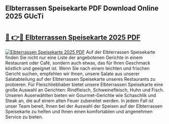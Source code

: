 ## Elbterrassen Speisekarte PDF Download Online 2025 GUcTi

# <h2><a href="http://gccb1b.nevu.top/?p=Elbterrassen+Speisekarte">🔗 👉🔴 Elbterrassen Speisekarte 2025 PDF</a></h2>

[![Elbterrassen Speisekarte 2025 PDF](https://i.imgur.com/dBaPXMq.png)](http://gccb1b.nevu.top/?p=Elbterrassen+Speisekarte)
Auf der Elbterrassen Speisekarte finden Sie nicht nur eine Liste der angebotenen Gerichte in einem Restaurant oder Café, sondern auch etwas, das für Ihren Geschmack köstlich und geeignet ist. Wenn Sie nach einem leichten und frischen Gericht suchen, empfehlen wir Ihnen, unsere Salate aus unserer Salatabteilung auf der Elbterrassen Speisekarte unseres Restaurants zu probieren. Für Fleischliebhaber bietet unsere Elbterrassen Speisekarte eine große Auswahl an Gerichten: Rindfleisch, Schweinefleisch, Huhn und Fisch. Unseren Auserwählten bieten wir Gourmet-Gerichte wie Schaschlik und Steak an, die auf einem alten Feuer zubereitet werden. In jedem Fall ist unser Team bereit, Ihnen bei der Auswahl der Speisen auf der Elbterrassen Speisekarte zu helfen und Ihnen einen komfortablen und angenehmen Service zu bieten.
